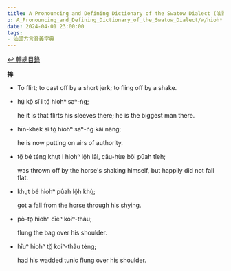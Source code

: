 ```yaml
---
title: A Pronouncing and Defining Dictionary of the Swatow Dialect (汕頭方言音義字典) / hiohⁿ
p: A_Pronouncing_and_Defining_Dictionary_of_the_Swatow_Dialect/w/hiohⁿ
date: 2024-04-01 23:00:00
tags: 
- 汕頭方言音義字典
---
```


[↩️ 轉總目錄](/A_Pronouncing_and_Defining_Dictionary_of_the_Swatow_Dialect)


**摔**
- To flirt; to cast off by a short jerk; to fling off by a shake.

- hṳ́ kò̤ sĭ i tó̤ hiohⁿ saⁿ-ńg;

  he it is that flirts his sleeves there; he is the biggest man there.

- hīn-khek sĭ tó̤ hiohⁿ saⁿ-ńg kâi nâng;

  he is now putting on airs of authority.

- tŏ̤ bé téng khṳt i hiohⁿ lô̤h lâi, cău-hùe bŏi pûah tîeh;

  was thrown off by the horse's shaking himself, but happily did not fall flat.

- khṳt bé hiohⁿ pûah lô̤h khṳ̀;

  got a fall from the horse through his shying.

- pò-tō̤ hiohⁿ cīeⁿ koiⁿ-thâu;

  flung the bag over his shoulder.

- hîuⁿ hiohⁿ tŏ̤ koiⁿ-thâu tèng;

  had his wadded tunic flung over his shoulder.